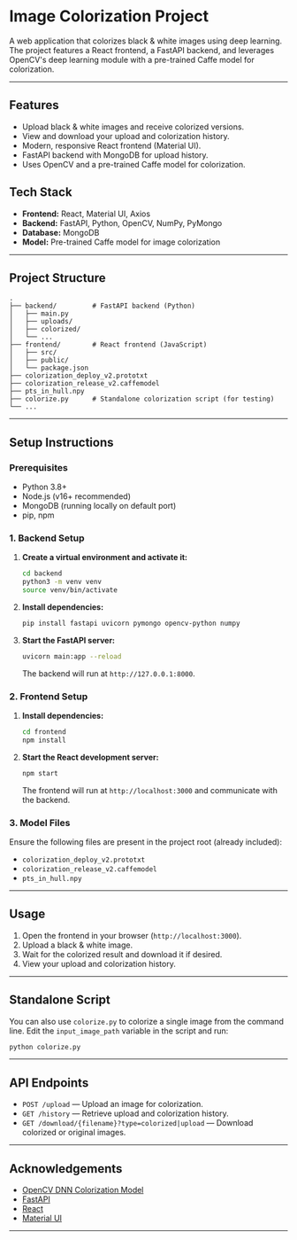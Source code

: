 # Image Colorization Project

A web application that colorizes black & white images using deep learning. The project features a React frontend, a FastAPI backend, and leverages OpenCV's deep learning module with a pre-trained Caffe model for colorization.

---

## Features

- Upload black & white images and receive colorized versions.
- View and download your upload and colorization history.
- Modern, responsive React frontend (Material UI).
- FastAPI backend with MongoDB for upload history.
- Uses OpenCV and a pre-trained Caffe model for colorization.

## Tech Stack

- **Frontend:** React, Material UI, Axios
- **Backend:** FastAPI, Python, OpenCV, NumPy, PyMongo
- **Database:** MongoDB
- **Model:** Pre-trained Caffe model for image colorization

---

## Project Structure

```
.
├── backend/         # FastAPI backend (Python)
│   ├── main.py
│   ├── uploads/
│   ├── colorized/
│   └── ...
├── frontend/        # React frontend (JavaScript)
│   ├── src/
│   ├── public/
│   └── package.json
├── colorization_deploy_v2.prototxt
├── colorization_release_v2.caffemodel
├── pts_in_hull.npy
├── colorize.py      # Standalone colorization script (for testing)
└── ...
```

---

## Setup Instructions

### Prerequisites

- Python 3.8+
- Node.js (v16+ recommended)
- MongoDB (running locally on default port)
- pip, npm

### 1. Backend Setup

1. **Create a virtual environment and activate it:**
   ```bash
   cd backend
   python3 -m venv venv
   source venv/bin/activate
   ```

2. **Install dependencies:**
   ```bash
   pip install fastapi uvicorn pymongo opencv-python numpy
   ```

3. **Start the FastAPI server:**
   ```bash
   uvicorn main:app --reload
   ```

   The backend will run at `http://127.0.0.1:8000`.

### 2. Frontend Setup

1. **Install dependencies:**
   ```bash
   cd frontend
   npm install
   ```

2. **Start the React development server:**
   ```bash
   npm start
   ```

   The frontend will run at `http://localhost:3000` and communicate with the backend.

### 3. Model Files

Ensure the following files are present in the project root (already included):

- `colorization_deploy_v2.prototxt`
- `colorization_release_v2.caffemodel`
- `pts_in_hull.npy`

---

## Usage

1. Open the frontend in your browser (`http://localhost:3000`).
2. Upload a black & white image.
3. Wait for the colorized result and download it if desired.
4. View your upload and colorization history.

---

## Standalone Script

You can also use `colorize.py` to colorize a single image from the command line. Edit the `input_image_path` variable in the script and run:

```bash
python colorize.py
```

---

## API Endpoints

- `POST /upload` — Upload an image for colorization.
- `GET /history` — Retrieve upload and colorization history.
- `GET /download/{filename}?type=colorized|upload` — Download colorized or original images.

---

## Acknowledgements

- [OpenCV DNN Colorization Model](https://github.com/richzhang/colorization)
- [FastAPI](https://fastapi.tiangolo.com/)
- [React](https://react.dev/)
- [Material UI](https://mui.com/)

---
